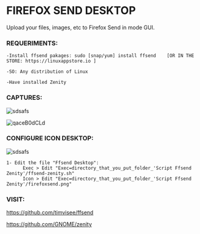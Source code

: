 # FIREFOX SEND DESKTOP
Upload your files, images, etc to Firefox Send in mode GUI.

### REQUERIMENTS:
```
-Install ffsend pakages: sudo [snap/yum] install ffsend    [OR IN THE STORE: https://linuxappstore.io ]

-SO: Any distribution of Linux

-Have installed Zenity
```


### CAPTURES:

![sdsafs](https://user-images.githubusercontent.com/48721794/60378556-4a720f80-9a24-11e9-9c2e-f826c4ecd90c.PNG)

![qaceB0dCLd](https://user-images.githubusercontent.com/48721794/60378697-84dcac00-9a26-11e9-827d-bf628039f6fe.gif)


### CONFIGURE ICON DESKTOP:

![sdsafs](https://user-images.githubusercontent.com/48721794/60381620-d3566e80-9a57-11e9-8775-b36ec89d2d03.PNG)

```
1- Edit the file "Ffsend Desktop":
      Exec > Edit "Exec=directory_that_you_put_folder_'Script Ffsend Zenity'/ffsend-zenity.sh"
      Icon > Edit "Exec=directory_that_you_put_folder_'Script Ffsend Zenity'/firefoxsend.png"
```

### VISIT:

https://github.com/timvisee/ffsend

https://github.com/GNOME/zenity
